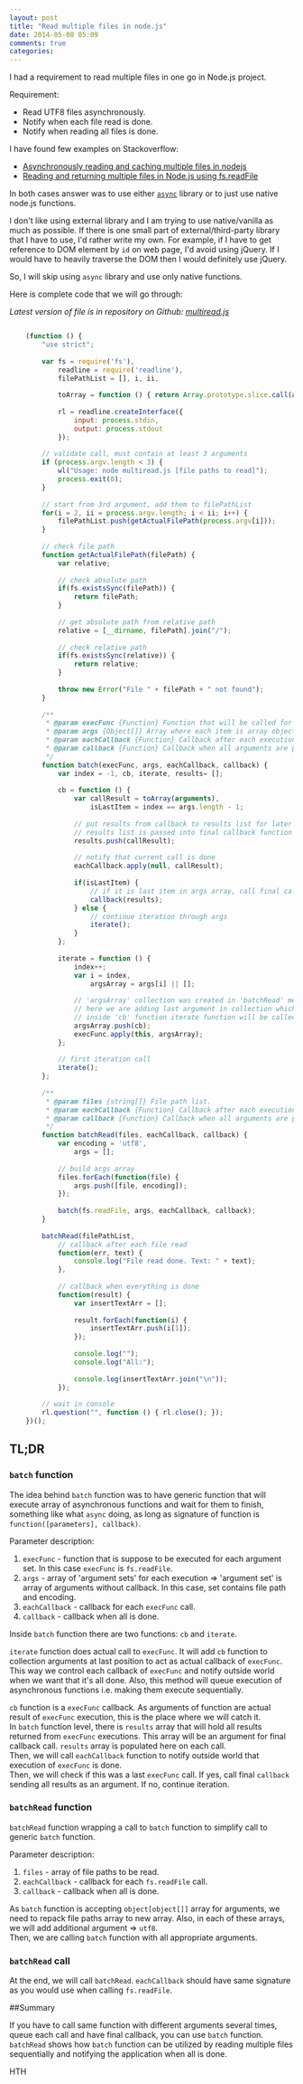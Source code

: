 ```yaml
---
layout: post
title: "Read multiple files in node.js"
date: 2014-05-08 05:09
comments: true
categories: 
---
```


I had a requirement to read multiple files in one go in Node.js project. 

Requirement:

- Read UTF8 files asynchronously. 
- Notify when each file read is done.
- Notify when reading all files is done.

I have found few examples on Stackoverflow:

- [Asynchronously reading and caching multiple files in nodejs](http://stackoverflow.com/questions/9618142/asynchronously-reading-and-caching-multiple-files-in-nodejs)
- [Reading and returning multiple files in Node.js using fs.readFile](http://stackoverflow.com/questions/9448336/reading-and-returning-multiple-files-in-node-js-using-fs-readfile)


In both cases answer was to use either [`async`](https://github.com/caolan/async) library or to just use native node.js functions. 

I don't like using external library and I am trying to use native/vanilla as much as possible. If there is one small part of external/third-party library that I have to use, I'd rather write my own. For example, if I have to get reference to DOM element by `id` on web page, I'd avoid using jQuery. If I would have to heavily traverse the DOM then I would definitely use jQuery.

So, I will skip using `async` library and use only native functions.

Here is complete code that we will go through: 

*Latest version of file is in repository on Github: [multiread.js](https://github.com/andrijac/multiple-file-read/blob/master/MultipleFileRead/MultipleFileRead/multiread.js)*

``` javascript multiread.js

	(function () {
	    "use strict";
	
		var fs = require('fs'),
			readline = require('readline'),
			filePathList = [], i, ii,
	
			toArray = function () { return Array.prototype.slice.call(arguments[0]); },
	
			rl = readline.createInterface({
				input: process.stdin,
				output: process.stdout
			});
	
		// validate call, must contain at least 3 arguments
		if (process.argv.length < 3) {
			wl("Usage: node multiread.js [file paths to read]");
			process.exit(0);
		}
	
		// start from 3rd argument, add them to filePathList
		for(i = 2, ii = process.argv.length; i < ii; i++) {
			filePathList.push(getActualFilePath(process.argv[i]));
		}
	
		// check file path
		function getActualFilePath(filePath) {
			var relative;
	
			// check absolute path
			if(fs.existsSync(filePath)) {
				return filePath;
			}
	
			// get absolute path from relative path
			relative = [__dirname, filePath].join("/");
	
			// check relative path
			if(fs.existsSync(relative)) {
				return relative;
			}
	
			throw new Error("File " + filePath + " not found");
		}
	
		/**
		 * @param execFunc {Function} Function that will be called for each argument set in @args array.
		 * @param args {Object[]} Array where each item is array objects which will be used in each call.
		 * @param eachCallback {Function} Callback after each execution.
		 * @param callback {Function} Callback when all arguments are processed.
		 */
		function batch(execFunc, args, eachCallback, callback) {
			var index = -1, cb, iterate, results= [];
	
			cb = function () {
				var callResult = toArray(arguments),
					isLastItem = index == args.length - 1;
	
				// put results from callback to results list for later processing
				// results list is passed into final callback function
				results.push(callResult);
	
				// notify that current call is done
				eachCallback.apply(null, callResult);
	
				if(isLastItem) {
					// if it is last item in args array, call final callback
					callback(results);
				} else {
					// continue iteration through args
					iterate();
				}
			};
	
			iterate = function () {
				index++;
				var i = index,
					argsArray = args[i] || [];
	
				// 'argsArray' collection was created in 'batchRead' method and it contains all arguments needed to invoke a function
				// here we are adding last argument in collection which is callback function 'cb' which is scoped inside parent function
				// inside 'cb' function iterate function will be called again until all arguments are not processed.
				argsArray.push(cb);
				execFunc.apply(this, argsArray);
			};
	
			// first iteration call
			iterate();
		};
	
		/**
		 * @param files {string[]} File path list.
		 * @param eachCallback {Function} Callback after each execution.
		 * @param callback {Function} Callback when all arguments are processed.
		 */
		function batchRead(files, eachCallback, callback) {
			var encoding = 'utf8',
				args = [];
	
			// build args array
			files.forEach(function(file) {
				args.push([file, encoding]);
			});
	
			batch(fs.readFile, args, eachCallback, callback);
		}
	
		batchRead(filePathList,
			// callback after each file read
			function(err, text) {
				console.log("File read done. Text: " + text);
			},
	
			// callback when everything is done
			function(result) {
				var insertTextArr = [];
	
				result.forEach(function(i) {
					insertTextArr.push(i[1]);
				});
	
				console.log("");
				console.log("All:");
	
				console.log(insertTextArr.join("\n"));
			});
	
		// wait in console
		rl.question("", function () { rl.close(); });
	})();
```

## TL;DR ##

### `batch` function
The idea behind `batch` function was to have generic function that will execute array of asynchronous functions and wait for them to finish, something like what `async` doing, as long as signature of function is `function([parameters], callback)`.

Parameter description:

1. `execFunc` - function that is suppose to be executed for each argument set. In this case `execFunc` is `fs.readFile`.
2. `args` - array of 'argument sets' for each execution => 'argument set' is array of arguments without callback. In this case, set contains file path and encoding.
3. `eachCallback` - callback for each `execFunc` call.
4. `callback` - callback when all is done.

Inside `batch` function there are two functions: `cb` and `iterate`.

`iterate` function does actual call to `execFunc`. It will add `cb` function to collection arguments at last position to act as actual callback of `execFunc`. This way we control each callback of `execFunc` and notify outside world when we want that it's all done. Also, this method will queue execution of asynchronous functions i.e. making them execute sequentially.

`cb` function is a `execFunc` callback. As arguments of function are actual result of `execFunc` execution, this is the place where we will catch it.<br /> 
In `batch` function level, there is `results` array that will hold all results returned from `execFunc` executions. This array will be an argument for final callback call. `results` array is populated here on each call. <br /> 
Then, we will call `eachCallback` function to notify outside world that execution of `execFunc` is done.<br /> 
Then, we will check if this was a last `execFunc` call. If yes, call final `callback` sending all results as an argument. If no, continue iteration.

### `batchRead` function

`batchRead` function wrapping a call to `batch` function to simplify call to generic `batch` function.

Parameter description:

1. `files` - array of file paths to be read.
2. `eachCallback` - callback for each `fs.readFile` call.
3. `callback` - callback when all is done.

As `batch` function is accepting `object[object[]]` array for arguments, we need to repack file paths array to new array. Also, in each of these arrays, we will add additional argument => `utf8`. <br />
Then, we are calling `batch` function with all appropriate arguments.

### `batchRead` call

At the end, we will call `batchRead`. `eachCallback` should have same signature as you would use when calling `fs.readFile`.

##Summary

If you have to call same function with different arguments several times, queue each call and have final callback, you can use `batch` function. `batchRead` shows how `batch` function can be utilized by reading multiple files sequentially and notifying the application when all is done.


HTH